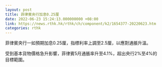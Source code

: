 ```yaml
---
layout: post
title: 菲律賓央行加息0.25厘
date: 2022-06-23 15:24:13.000000000 +08:00
link: https://news.rthk.hk/rthk/ch/component/k2/1654377-20220623.htm
categories: rthk
---
```


菲律賓央行一如預期加息0.25厘，指標利率上調至2.5厘，以應對通脹升溫。

受到基本貨物價格急升影響，菲律賓5月通脹率升至4.1%，超出央行2%至4%的目標範圍。
